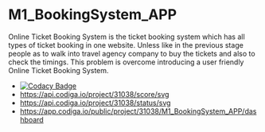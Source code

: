 # M1_BookingSystem_APP
Online Ticket Booking System is the ticket booking system which has all types of ticket booking in one website. Unless like in the previous stage people as to walk into travel agency company to buy the tickets and also to check the timings. This problem is overcome introducing a user friendly Online Ticket Booking System. 
* [![Codacy Badge](https://app.codacy.com/project/badge/Grade/11538d951751498c906cbd2bd140b56a)](https://www.codacy.com/gh/KulkarniSharath/M1_BookingSystem_APP/dashboard?utm_source=github.com&amp;utm_medium=referral&amp;utm_content=KulkarniSharath/M1_BookingSystem_APP&amp;utm_campaign=Badge_Grade)
* https://api.codiga.io/project/31038/score/svg
* https://api.codiga.io/project/31038/status/svg
* https://app.codiga.io/public/project/31038/M1_BookingSystem_APP/dashboard
